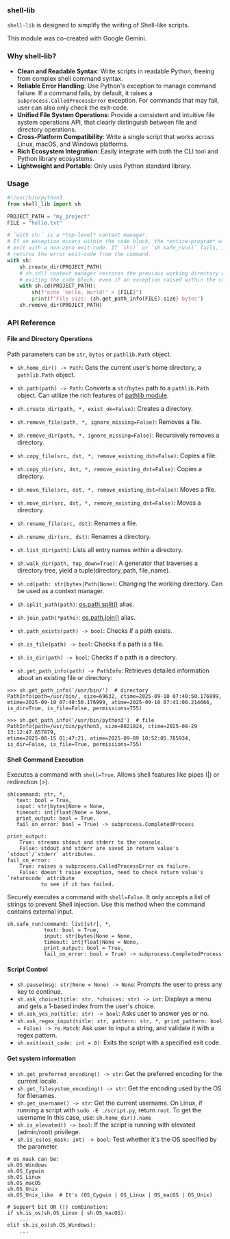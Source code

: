 ### shell-lib

`shell-lib` is designed to simplify the writing of Shell-like scripts.

This module was co-created with Google Gemini.

### Why shell-lib?

- **Clean and Readable Syntax**: Write scripts in readable Python, freeing from complex shell command syntax.
- **Reliable Error Handling**: Use Python's exception to manage command failure. If a command fails, by default, it raises a `subprocess.CalledProcessError` exception. For commands that may fail, user can also only check the exit-code.
- **Unified File System Operations**: Provide a consistent and intuitive file system operations API, that clearly distinguish between file and directory operations.
- **Cross-Platform Compatibility**: Write a single script that works across Linux, macOS, and Windows platforms.
- **Rich Ecosystem Integration**: Easily integrate with both the CLI tool and Python library ecosystems.
- **Lightweight and Portable**: Only uses Python standard library.

### Usage

```python
#!/usr/bin/python3
from shell_lib import sh

PROJECT_PATH = "my_project"
FILE = "hello.txt"

# `with sh:` is a *top-level* context manager.
# If an exception occurs within the code block, the *entire-program* will
# exit with a non-zero exit-code. If `sh()` or `sh.safe_run()` fails, it
# returns the error exit-code from the command.
with sh:
    sh.create_dir(PROJECT_PATH)
    # sh.cd() context manager restores the previous working directory when
    # exiting the code block, even if an exception raised within the code block.
    with sh.cd(PROJECT_PATH):
        sh(f"echo 'Hello, World!' > {FILE}")
        print(f"File size: {sh.get_path_info(FILE).size} bytes")
    sh.remove_dir(PROJECT_PATH)
```

### API Reference


#### File and Directory Operations

Path parameters can be `str`, `bytes` or `pathlib.Path` object.

- `sh.home_dir() -> Path`: Gets the current user's home directory, a `pathlib.Path` object.
- `sh.path(path) -> Path`: Converts a `str`/`bytes` path to a `pathlib.Path` object. Can utilize the rich features of [pathlib module](https://docs.python.org/3/library/pathlib.html).

- `sh.create_dir(path, *, exist_ok=False)`: Creates a directory.
- `sh.remove_file(path, *, ignore_missing=False)`: Removes a file.
- `sh.remove_dir(path, *, ignore_missing=False)`: Recursively removes a directory.
- `sh.copy_file(src, dst, *, remove_existing_dst=False)`: Copies a file.
- `sh.copy_dir(src, dst, *, remove_existing_dst=False)`: Copies a directory.
- `sh.move_file(src, dst, *, remove_existing_dst=False)`: Moves a file.
- `sh.move_dir(src, dst, *, remove_existing_dst=False)`: Moves a directory.
- `sh.rename_file(src, dst)`: Renames a file.
- `sh.rename_dir(src, dst)`: Renames a directory.

- `sh.list_dir(path)`: Lists all entry names within a directory.
- `sh.walk_dir(path, top_down=True)`: A generator that traverses a directory tree, yield a tuple(directory_path, file_name).
- `sh.cd(path: str|bytes|Path|None)`: Changing the working directory. Can be used as a context manager.

- `sh.split_path(path)`: [os.path.split()](https://docs.python.org/3/library/os.path.html#os.path.split) alias.
- `sh.join_path(*paths)`: [os.path.join()](https://docs.python.org/3/library/os.path.html#os.path.join) alias.

- `sh.path_exists(path) -> bool`: Checks if a path exists.
- `sh.is_file(path) -> bool`: Checks if a path is a file.
- `sh.is_dir(path) -> bool`: Checks if a path is a directory.
- `sh.get_path_info(path) -> PathInfo`: Retrieves detailed information about an existing file or directory:

```
>>> sh.get_path_info('/usr/bin/')  # directory
PathInfo(path=/usr/bin/, size=69632, ctime=2025-09-10 07:40:50.176999,
mtime=2025-09-10 07:40:50.176999, atime=2025-09-10 07:41:00.214666,
is_dir=True, is_file=False, permissions=755)

>>> sh.get_path_info('/usr/bin/python3')  # file
PathInfo(path=/usr/bin/python3, size=8021824, ctime=2025-08-29 13:12:47.657879,
mtime=2025-08-15 01:47:21, atime=2025-09-09 10:52:05.785934,
is_dir=False, is_file=True, permissions=755)
```

#### Shell Command Execution

Executes a command with `shell=True`. Allows shell features like pipes (|) or redirection (>).
```
sh(command: str, *,
   text: bool = True,
   input: str|bytes|None = None,
   timeout: int|float|None = None,
   print_output: bool = True,
   fail_on_error: bool = True) -> subprocess.CompletedProcess

print_output:
    True: streams stdout and stderr to the console.
    False: stdout and stderr are saved in return value's `stdout`/`stderr` attributes.
fail_on_error:
    True: raises a subprocess.CalledProcessError on failure.
    False: doesn't raise exception, need to check return value's `returncode` attribute
           to see if it has failed.
```

Securely executes a command with `shell=False`. It only accepts a list of strings to prevent Shell injection. Use this method when the command contains external input.
```
sh.safe_run(command: list[str], *,
            text: bool = True,
            input: str|bytes|None = None,
            timeout: int|float|None = None,
            print_output: bool = True,
            fail_on_error: bool = True) -> subprocess.CompletedProcess
```

#### Script Control

- `sh.pause(msg: str|None = None) -> None`: Prompts the user to press any key to continue.
- `sh.ask_choice(title: str, *choices: str) -> int`: Displays a menu and gets a 1-based index from the user's choice.
- `sh.ask_yes_no(title: str) -> bool`: Asks user to answer yes or no.
- `sh.ask_regex_input(title: str, pattern: str, *, print_pattern: bool = False) -> re.Match`: Ask user to input a string, and validate it with a regex pattern.
- `sh.exit(exit_code: int = 0)`: Exits the script with a specified exit code.

#### Get system information

- `sh.get_preferred_encoding() -> str`: Get the preferred encoding for the current locale.
- `sh.get_filesystem_encoding() -> str`: Get the encoding used by the OS for filenames.
- `sh.get_username() -> str`: Get the current username. On Linux, if running a script with `sudo -E ./script.py`, return `root`. To get the username in this case, use: `sh.home_dir().name`
- `sh.is_elevated() -> bool`: If the script is running with elevated (admin/root) privilege.
- `sh.is_os(os_mask: int) -> bool`: Test whether it's the OS specified by the parameter.

```
# os_mask can be:
sh.OS_Windows
sh.OS_Cygwin
sh.OS_Linux
sh.OS_macOS
sh.OS_Unix
sh.OS_Unix_like  # It's (OS_Cygwin | OS_Linux | OS_macOS | OS_Unix)

# Support bit OR (|) combination:
if sh.is_os(sh.OS_Linux | sh.OS_macOS):
    ...
elif sh.is_os(sh.OS_Windows):
    ...
```
